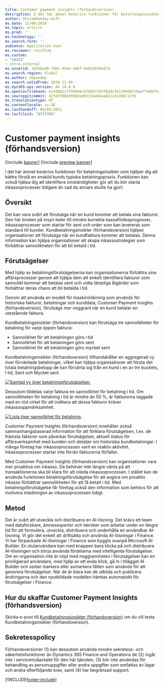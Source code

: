 ```yaml
---
title: Customer payment insights (förhandsversion)
description: I det här ämnet beskrivs funktioner för betalningsinsikter som hjälper dig att bättre förstå en enskild kunds typiska betalningspraxis. Funktionen kan också hjälpa dig att identifiera omständigheter gör att du bör starta inkassoprocesser tidigare än vad du annars skulle ha gjort.
author: ShivamPandey-msft
ms.date: 11/06/2019
ms.topic: article
ms.prod: ''
ms.technology: ''
ms.search.form: ''
audience: Application User
ms.reviewer: roschlom
ms.custom:
- "14151"
- intro-internal
ms.assetid: 3d43ba40-780c-459a-a66f-9a01d556e674
ms.search.region: Global
ms.author: shpandey
ms.search.validFrom: 2019-11-06
ms.dyn365.ops.version: AX 10.0.8
ms.openlocfilehash: ecd368237f949b6cbfbbb7293f6ddc5b1199d6fc0aef7e0bf44f4a2a808a6ccb
ms.sourcegitcommit: 42fe9790ddf0bdad911544deaa82123a396712fb
ms.translationtype: HT
ms.contentlocale: sv-SE
ms.lasthandoff: 08/05/2021
ms.locfileid: "6737783"
---
```

# <a name="customer-payment-insights-preview"></a>Customer payment insights (förhandsversion)

[!include [banner](../includes/banner.md)]
[!include [preview banner](../includes/preview-banner.md)]

I det här ämnet beskrivs funktioner för betalningsinsikter som hjälper dig att bättre förstå en enskild kunds typiska betalningspraxis. Funktionen kan också hjälpa dig att identifiera omständigheter gör att du bör starta inkassoprocesser tidigare än vad du annars skulle ha gjort. 

## <a name="overview"></a>Översikt

Det kan vara svårt att förutsäga när en kund kommer att betala sina fakturor. Den här bristen på insyn leder till mindre korrekta kassaflödesprognoser, inkassoprocesser som startar för sent och order som kan levereras som standard till kunder. Kundbetalningsinsikter (förhandsversion) hjälper organisationer att förutsäga när en kundfaktura kommer att betalas. Denna information kan hjälpa organisationer att skapa inkassostrategier som förbättrar sannolikheten för att bli betald i tid. 

## <a name="predictions"></a>Förutsägelser

Med hjälp av betalningsförutsägelserna kan organisationerna förbättra sina affärsprocesser genom att hjälpa dem att enkelt identifiera fakturor som sannolikt kommer att betalas sent och vidta lämpliga åtgärder som förbättrar deras chans att bli betalda i tid.

Genom att använda en modell för maskininlärning som används för historiska fakturor, betalningar och kunddata, Customer Payment Insights (förhandsversion), förutsägs mer noggrant när en kund betalar en utestående faktura.

Kundbetalningsinsikter (förhandsversion) kan förutsäga tre sannolikheter för betalning för varje öppen faktura:

-   Sannolikhet för att betalningen görs i tid 
-   Sannolikhet för att betalningen görs sent
-   Sannolikhet för att betalningen görs mycket sent

Kundbetalningsinsikter (förhandsversion) tillhandahåller en aggregerad vy över förväntade betalningar, vilket kan hjälpa organisationer att första det totala betalningsbelopp de kan förvänta sig från en kund i en av tre buckets, I tid, Sent och Mycket sent.

[![Samlad vy över betalningsförutsägelser.](./media/graphic-payment-reports.png)](./media/graphic-payment-reports.png)

Dessutom tilldelas varje faktura en sannolikhet för betalning i tid. Om sannolikheten för betalning i tid är mindre än 50 %, är fakturorna taggade med en röd cirkel för att indikera att dessa fakturor kräver inkassouppmärksamhet. 

[![Lista över sannolikhet för betalning.](./media/customer-pymnt-probability-list.png)](./media/customer-pymnt-probability-list.png)

Customer Payment Insights (förhandsversion) innehåller också sammanhangsbaserad information för att förklara förutsägelsen, t.ex. de främsta faktorer som påverkar förutsägelser, aktuell status för affärsverksamhet med kunden och detaljer om historiska kundbetalningar. I många företag har inkassoprocessen varit en reaktiv aktivitet. Inkassoprocessen startar inte förrän fakturorna förfaller. 

Med Customer Payment Insights (förhandsversion) kan organisationer vara mer proaktiva om inkasso. De behöver inte längre vänta på att transaktionerna ska bli klara för att inleda inkassoprocessen. I stället kan de använda funktionen betalningsförutsägelse för att avgöra om proaktiv inkasso förbättrar sannolikheten för att få betalt i tid. Med betalningsförutsägelse får företag också den information som behövs för att motivera inledningen av inkassoprocessen tidigt.

## <a name="methodology"></a>Metod

Det är svårt att utveckla och distribuera en AI-lösning. Det krävs ett team med dataforskare, ämnesexperter och tekniker som arbetar under en längre tid för att formulera, utveckla, distribuera och underhålla en användbar AI-lösning. Vi gör det enkelt att driftsätta och använda AI-lösningar i Finance. Vi har förpackade AI-lösningar i Finance som byggts ovanpå Microsoft AI Builder. En slutanvändare kan med knappen bara klicka på och distribuera AI-lösningen och börja använda fördelarna med intelligenta förutsägelser. Om en organisation inte är nöjd med noggrannheten i förutsägelser kan en priviligierad användare, med hjälp av ett enda klick, gå in i tillägget AI Builder och sedan markera eller avmarkera fälten som används för att generera förutsägelser. När de är klara kan de utbilda och publicera ändringarna och den nyutbildade modellen hämtas automatiskt för förutsägelser i Finance.

## <a name="how-to-get-customer-payment-insights-preview"></a>Hur du skaffar Customer Payment Insights (förhandsversion)

Skicka e-post till [Kundbetalningsinsikter (förhandsversion)](mailto:fiap@microsoft.com) om du vill testa Kundbetalningsinsikter (förhandsversion).

## <a name="privacy-notice"></a>Sekretesspolicy

Förhandsversioner (1) kan dessutom använda mindre sekretess- och säkerhetsfunktioner än Dynamics 365 Finance and Operations de (2) ingår inte i servicenivåavtalet för den här tjänsten, (3) bör inte användas för behandling av personuppgifter eller andra uppgifter som omfattas av lagar och andra efterföljande krav, samt (4) har begränsad support.




[!INCLUDE[footer-include](../../includes/footer-banner.md)]